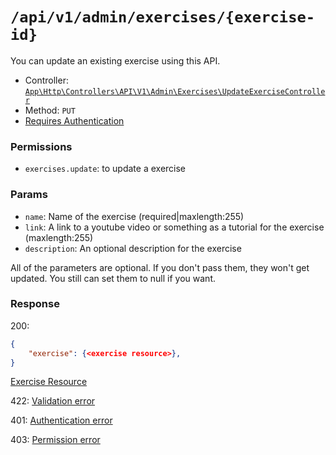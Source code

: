 # `/api/v1/admin/exercises/{exercise-id}`
You can update an existing exercise using this API.

- Controller: [`App\Http\Controllers\API\V1\Admin\Exercises\UpdateExerciseController`](../../../../src/app/Http/Controllers/API/V1/Admin/Exercises/UpdateExerciseController.php)
- Method: `PUT`
- [Requires Authentication](../../auth/login.md#how-to-use-api-token)

### Permissions

- `exercises.update`: to update a exercise

### Params

- `name`: Name of the exercise (required|maxlength:255)
- `link`: A link to a youtube video or something as a tutorial for the exercise (maxlength:255)
- `description`: An optional description for the exercise

All of the parameters are optional. If you don't pass them, they won't get updated.
You still can set them to null if you want.

### Response

200:
```json
{
    "exercise": {<exercise resource>},
}
```

[Exercise Resource](../../resources/exercise.md)

422: [Validation error](../../validation-errors.md)

401: [Authentication error](../../authentication-errors.md)

403: [Permission error](../../permission-errors.md)
